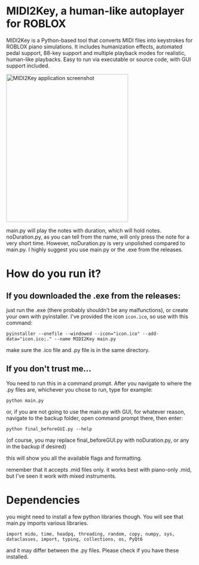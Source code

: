 # MIDI2Key, a human-like autoplayer for ROBLOX
MIDI2Key is a Python-based tool that converts MIDI files into keystrokes for ROBLOX piano simulations. It includes humanization effects, automated pedal support, 88-key support and multiple playback modes for realistic, human-like playbacks. Easy to run via executable or source code, with GUI support included.


<img width="326" height="396" alt="MIDI2Key application screenshot" src="https://github.com/user-attachments/assets/1217313a-13fb-4ea8-b753-2d70ea486af9" />


main.py will play the notes with duration, which will hold notes.
noDuration.py, as you can tell from the name, will only press the note for a very short time.
However, noDuration.py is very unpolished compared to main.py. I highly suggest you use main.py or the .exe from the releases.
# How do you run it?
## If you downloaded the .exe from the releases:
just run the .exe (there probably shouldn't be any malfunctions), or create your own with pyinstaller. I've provided the icon `icon.ico`, so use with this command:

    pyinstaller --onefile --windowed --icon="icon.ico" --add-data="icon.ico;." --name MIDI2Key main.py

  make sure the .ico file and .py file is in the same directory.

## If you don't trust me...
You need to run this in a command prompt. After you navigate to where the .py files are, whichever you chose to run, type for example:

    python main.py
  or, if you are not going to use the main.py with GUI, for whatever reason, navigate to the backup folder, open command prompt there, then enter:

    python final_beforeGUI.py --help

  (of course, you may replace final_beforeGUI.py with noDuration.py, or any in the backup if desired)

this will show you all the available flags and formatting.

remember that it accepts .mid files only. it works best with piano-only .mid, but I've seen it work with mixed instruments.

# Dependencies
you might need to install a few python libraries though. You will see that main.py imports various libraries.

    import mido, time, headpq, threading, random, copy, numpy, sys, dataclasses, import, typing, collections, os, PyQt6  

and it may differ between the .py files. Please check if you have these installed.
